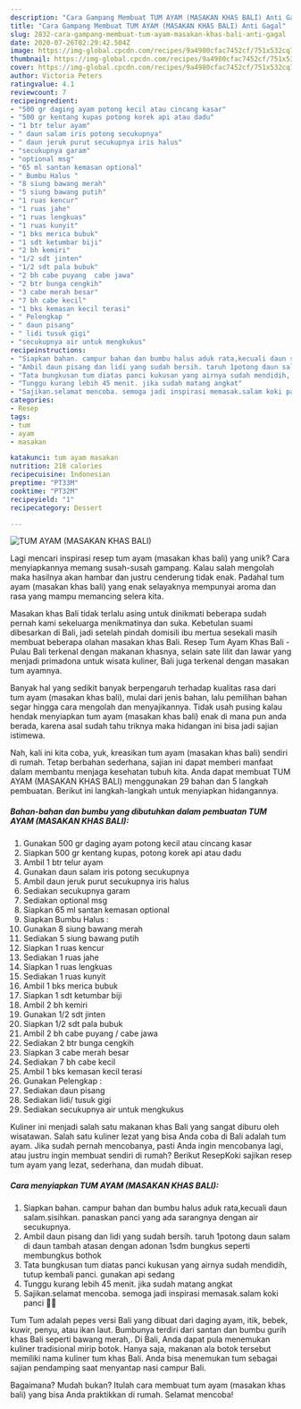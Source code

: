```yaml
---
description: "Cara Gampang Membuat TUM AYAM (MASAKAN KHAS BALI) Anti Gagal"
title: "Cara Gampang Membuat TUM AYAM (MASAKAN KHAS BALI) Anti Gagal"
slug: 2832-cara-gampang-membuat-tum-ayam-masakan-khas-bali-anti-gagal
date: 2020-07-26T02:29:42.504Z
image: https://img-global.cpcdn.com/recipes/9a4980cfac7452cf/751x532cq70/tum-ayam-masakan-khas-bali-foto-resep-utama.jpg
thumbnail: https://img-global.cpcdn.com/recipes/9a4980cfac7452cf/751x532cq70/tum-ayam-masakan-khas-bali-foto-resep-utama.jpg
cover: https://img-global.cpcdn.com/recipes/9a4980cfac7452cf/751x532cq70/tum-ayam-masakan-khas-bali-foto-resep-utama.jpg
author: Victoria Peters
ratingvalue: 4.1
reviewcount: 7
recipeingredient:
- "500 gr daging ayam potong kecil atau cincang kasar"
- "500 gr kentang kupas potong korek api atau dadu"
- "1 btr telur ayam"
- " daun salam iris potong secukupnya"
- " daun jeruk purut secukupnya iris halus"
- "secukupnya garam"
- "optional msg"
- "65 ml santan kemasan optional"
- " Bumbu Halus "
- "8 siung bawang merah"
- "5 siung bawang putih"
- "1 ruas kencur"
- "1 ruas jahe"
- "1 ruas lengkuas"
- "1 ruas kunyit"
- "1 bks merica bubuk"
- "1 sdt ketumbar biji"
- "2 bh kemiri"
- "1/2 sdt jinten"
- "1/2 sdt pala bubuk"
- "2 bh cabe puyang  cabe jawa"
- "2 btr bunga cengkih"
- "3 cabe merah besar"
- "7 bh cabe kecil"
- "1 bks kemasan kecil terasi"
- " Pelengkap "
- " daun pisang"
- " lidi tusuk gigi"
- "secukupnya air untuk mengkukus"
recipeinstructions:
- "Siapkan bahan. campur bahan dan bumbu halus aduk rata,kecuali daun salam.sisihkan. panaskan panci yang ada sarangnya dengan air secukupnya."
- "Ambil daun pisang dan lidi yang sudah bersih. taruh 1potong daun salam di daun tambah atasan dengan adonan 1sdm bungkus seperti membungkus bothok"
- "Tata bungkusan tum diatas panci kukusan yang airnya sudah mendidih, tutup kembali panci. gunakan api sedang"
- "Tunggu kurang lebih 45 menit. jika sudah matang angkat"
- "Sajikan.selamat mencoba. semoga jadi inspirasi memasak.salam koki panci 👩‍🍳"
categories:
- Resep
tags:
- tum
- ayam
- masakan

katakunci: tum ayam masakan 
nutrition: 218 calories
recipecuisine: Indonesian
preptime: "PT33M"
cooktime: "PT32M"
recipeyield: "1"
recipecategory: Dessert

---
```



![TUM AYAM (MASAKAN KHAS BALI)](https://img-global.cpcdn.com/recipes/9a4980cfac7452cf/751x532cq70/tum-ayam-masakan-khas-bali-foto-resep-utama.jpg)

Lagi mencari inspirasi resep tum ayam (masakan khas bali) yang unik? Cara menyiapkannya memang susah-susah gampang. Kalau salah mengolah maka hasilnya akan hambar dan justru cenderung tidak enak. Padahal tum ayam (masakan khas bali) yang enak selayaknya mempunyai aroma dan rasa yang mampu memancing selera kita.

Masakan khas Bali tidak terlalu asing untuk dinikmati beberapa sudah pernah kami sekeluarga menikmatinya dan suka. Kebetulan suami dibesarkan di Bali, jadi setelah pindah domisili ibu mertua sesekali masih membuat beberapa olahan masakan khas Bali. Resep Tum Ayam Khas Bali - Pulau Bali terkenal dengan makanan khasnya, selain sate lilit dan lawar yang menjadi primadona untuk wisata kuliner, Bali juga terkenal dengan masakan tum ayamnya.

Banyak hal yang sedikit banyak berpengaruh terhadap kualitas rasa dari tum ayam (masakan khas bali), mulai dari jenis bahan, lalu pemilihan bahan segar hingga cara mengolah dan menyajikannya. Tidak usah pusing kalau hendak menyiapkan tum ayam (masakan khas bali) enak di mana pun anda berada, karena asal sudah tahu triknya maka hidangan ini bisa jadi sajian istimewa.


Nah, kali ini kita coba, yuk, kreasikan tum ayam (masakan khas bali) sendiri di rumah. Tetap berbahan sederhana, sajian ini dapat memberi manfaat dalam membantu menjaga kesehatan tubuh kita. Anda dapat membuat TUM AYAM (MASAKAN KHAS BALI) menggunakan 29 bahan dan 5 langkah pembuatan. Berikut ini langkah-langkah untuk menyiapkan hidangannya.

<!--inarticleads1-->

##### Bahan-bahan dan bumbu yang dibutuhkan dalam pembuatan TUM AYAM (MASAKAN KHAS BALI):

1. Gunakan 500 gr daging ayam potong kecil atau cincang kasar
1. Siapkan 500 gr kentang kupas, potong korek api atau dadu
1. Ambil 1 btr telur ayam
1. Gunakan  daun salam iris potong secukupnya
1. Ambil  daun jeruk purut secukupnya iris halus
1. Sediakan secukupnya garam
1. Sediakan optional msg
1. Siapkan 65 ml santan kemasan optional
1. Siapkan  Bumbu Halus :
1. Gunakan 8 siung bawang merah
1. Sediakan 5 siung bawang putih
1. Siapkan 1 ruas kencur
1. Sediakan 1 ruas jahe
1. Siapkan 1 ruas lengkuas
1. Sediakan 1 ruas kunyit
1. Ambil 1 bks merica bubuk
1. Siapkan 1 sdt ketumbar biji
1. Ambil 2 bh kemiri
1. Gunakan 1/2 sdt jinten
1. Siapkan 1/2 sdt pala bubuk
1. Ambil 2 bh cabe puyang / cabe jawa
1. Sediakan 2 btr bunga cengkih
1. Siapkan 3 cabe merah besar
1. Sediakan 7 bh cabe kecil
1. Ambil 1 bks kemasan kecil terasi
1. Gunakan  Pelengkap :
1. Sediakan  daun pisang
1. Sediakan  lidi/ tusuk gigi
1. Sediakan secukupnya air untuk mengkukus


Kuliner ini menjadi salah satu makanan khas Bali yang sangat diburu oleh wisatawan. Salah satu kuliner lezat yang bisa Anda coba di Bali adalah tum ayam. Jika sudah pernah mencobanya, pasti Anda ingin mencobanya lagi, atau justru ingin membuat sendiri di rumah? Berikut ResepKoki sajikan resep tum ayam yang lezat, sederhana, dan mudah dibuat. 

<!--inarticleads2-->

##### Cara menyiapkan TUM AYAM (MASAKAN KHAS BALI):

1. Siapkan bahan. campur bahan dan bumbu halus aduk rata,kecuali daun salam.sisihkan. panaskan panci yang ada sarangnya dengan air secukupnya.
1. Ambil daun pisang dan lidi yang sudah bersih. taruh 1potong daun salam di daun tambah atasan dengan adonan 1sdm bungkus seperti membungkus bothok
1. Tata bungkusan tum diatas panci kukusan yang airnya sudah mendidih, tutup kembali panci. gunakan api sedang
1. Tunggu kurang lebih 45 menit. jika sudah matang angkat
1. Sajikan.selamat mencoba. semoga jadi inspirasi memasak.salam koki panci 👩‍🍳


Tum Tum adalah pepes versi Bali yang dibuat dari daging ayam, itik, bebek, kuwir, penyu, atau ikan laut. Bumbunya terdiri dari santan dan bumbu gurih khas Bali seperti bawang merah,. Di Bali, Anda dapat pula menemukan kuliner tradisional mirip botok. Hanya saja, makanan ala botok tersebut memiliki nama kuliner tum khas Bali. Anda bisa menemukan tum sebagai sajian pendamping saat menyantap nasi campur Bali. 

Bagaimana? Mudah bukan? Itulah cara membuat tum ayam (masakan khas bali) yang bisa Anda praktikkan di rumah. Selamat mencoba!
